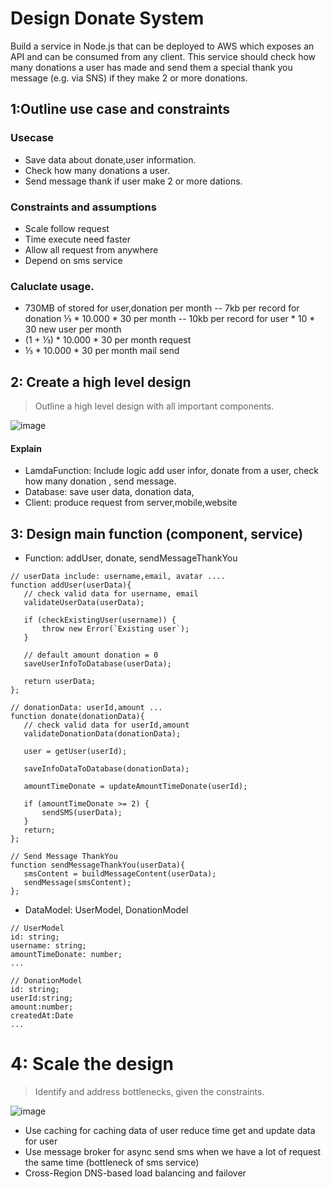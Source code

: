 # Design Donate System
Build a service in Node.js that can be deployed to AWS which exposes an API and can be consumed from any client.
This service should check how many donations a user has made and send them a special thank you message (e.g. via SNS) if they make 2 or more donations.

## 1:Outline use case and constraints
### Usecase
- Save data about donate,user information.
- Check how many donations a user.
- Send message thank if user make 2 or more dations.

### Constraints and assumptions
- Scale follow request 
- Time execute need faster 
- Allow all request from anywhere
- Depend on sms service

### Caluclate usage.
- 730MB of stored for user,donation per month
    -- 7kb per record for donation  ⅓ * 10.000 * 30 per month
    -- 10kb per record for user * 10 * 30 new user per month
- (1  + ⅓) * 10.000 * 30 per month request
- ⅓ * 10.000 * 30 per month mail send

## 2: Create a high level design
> Outline a high level design with all important components.

![image](files/Users/jzhang/Desktop/system.png)
#### Explain
- LamdaFunction: Include logic add user infor, donate from a user, check how many donation , send message.
- Database: save user data, donation data,
- Client: produce request from server,mobile,website

## 3: Design main function (component, service)
- Function: addUser, donate, sendMessageThankYou
```
// userData include: username,email, avatar ....
function addUser(userData){
   // check valid data for username, email
   validateUserData(userData);
 
   if (checkExistingUser(username)) {
       throw new Error(`Existing user`);
   }
 
   // default amount donation = 0
   saveUserInfoToDatabase(userData);
 
   return userData;
};

// donationData: userId,amount ...
function donate(donationData){
   // check valid data for userId,amount
   validateDonationData(donationData);
 
   user = getUser(userId);
 
   saveInfoDataToDatabase(donationData);
 
   amountTimeDonate = updateAmountTimeDonate(userId);
 
   if (amountTimeDonate >= 2) {
       sendSMS(userData);
   }
   return;
};
 
// Send Message ThankYou
function sendMessageThankYou(userData){
   smsContent = buildMessageContent(userData);
   sendMessage(smsContent);
};
```
- DataModel: UserModel, DonationModel

```
// UserModel
id: string;
username: string;
amountTimeDonate: number;
...

// DonationModel
id: string;
userId:string;
amount:number;
createdAt:Date
...
```

# 4: Scale the design
> Identify and address bottlenecks, given the constraints.

![image](files/Users/jzhang/Desktop/system-scale.png)

- Use caching for caching data of user reduce time get and update data for user
- Use message broker for async send sms when we have a lot of request the same time (bottleneck of sms service)
- Cross-Region DNS-based load balancing and failover

